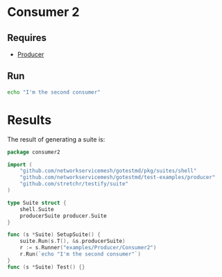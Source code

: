 # Consumer 2

## Requires

- [Producer](../)

## Run

```bash
echo "I'm the second consumer"
```

# Results

The result of generating a suite is:
```go
package consumer2

import (
	"github.com/networkservicemesh/gotestmd/pkg/suites/shell"
	"github.com/networkservicemesh/gotestmd/test-examples/producer"
	"github.com/stretchr/testify/suite"
)

type Suite struct {
	shell.Suite
	producerSuite producer.Suite
}

func (s *Suite) SetupSuite() {
	suite.Run(s.T(), &s.producerSuite)
	r := s.Runner("examples/Producer/Consumer2")
	r.Run(`echo "I'm the second consumer"`)
}
func (s *Suite) Test() {}
```
